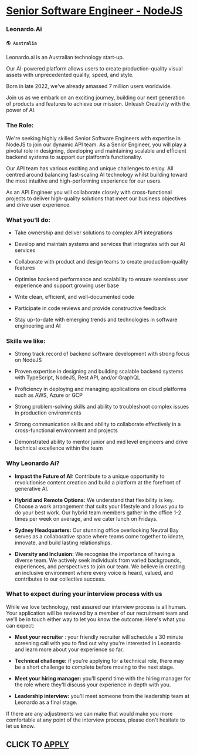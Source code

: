 # [Senior Software Engineer - NodeJS](https://www.remotewlb.com/apply/senior-software-engineer-nodejs-82406)  
### Leonardo.Ai  
#### `🌎 Australia`  

Leonardo.ai is an Australian technology start-up.

Our AI-powered platform allows users to create production-quality visual assets with unprecedented quality, speed, and style.

Born in late 2022, we've already amassed 7 million users worldwide.

Join us as we embark on an exciting journey, building our next generation of products and features to achieve our mission. Unleash Creativity with the power of AI.

### The Role:

We're seeking highly skilled Senior Software Engineers with expertise in NodeJS to join our dynamic API team. As a Senior Engineer, you will play a pivotal role in designing, developing and maintaining scalable and efficient backend systems to support our platform’s functionality.

Our API team has various exciting and unique challenges to enjoy. All centred around balancing fast-scaling AI technology whilst building toward the most intuitive and high-performing experience for our users.

As an API Engineer you will collaborate closely with cross-functional projects to deliver high-quality solutions that meet our business objectives and drive user experience.

### What you'll do:

  * Take ownership and deliver solutions to complex API integrations 

  * Develop and maintain systems and services that integrates with our AI services

  * Collaborate with product and design teams to create production-quality features

  * Optimise backend performance and scalability to ensure seamless user experience and support growing user base

  * Write clean, efficient, and well-documented code

  * Participate in code reviews and provide constructive feedback 

  * Stay up-to-date with emerging trends and technologies in software engineering and AI

### Skills we like:

  * Strong track record of backend software development with strong focus on NodeJS

  * Proven expertise in designing and building scalable backend systems with TypeScript, NodeJS, Rest API, and/or GraphQL

  * Proficiency in deploying and managing applications on cloud platforms such as AWS, Azure or GCP

  * Strong problem-solving skills and ability to troubleshoot complex issues in production environments

  * Strong communication skills and ability to collaborate effectively in a cross-functional environment and projects

  * Demonstrated ability to mentor junior and mid level engineers and drive technical excellence within the team

### Why Leonardo Ai?

  *  **Impact the Future of AI:** Contribute to a unique opportunity to revolutionise content creation and build a platform at the forefront of generative AI.

  *  **Hybrid and Remote Options:** We understand that flexibility is key. Choose a work arrangement that suits your lifestyle and allows you to do your best work. Our hybrid team members gather in the office 1-2 times per week on average, and we cater lunch on Fridays. 

  * **Sydney Headquarters:** Our stunning office overlooking Neutral Bay serves as a collaborative space where teams come together to ideate, innovate, and build lasting relationships.

  *  **Diversity and Inclusion:** We recognise the importance of having a diverse team. We actively seek individuals from varied backgrounds, experiences, and perspectives to join our team. We believe in creating an inclusive environment where every voice is heard, valued, and contributes to our collective success.

### What to expect during your interview process with us

While we love technology, rest assured our interview process is all human. Your application will be reviewed by a member of our recruitment team and we'll be in touch either way to let you know the outcome. Here's what you can expect:

  *  **Meet your recruiter** : your friendly recruiter will schedule a 30 minute screening call with you to find out why you're interested in Leonardo and learn more about your experience so far.

  *  **Technical challenge:** if you're applying for a technical role, there may be a short challenge to complete before moving to the next stage.

  *  **Meet your hiring manager:** you'll spend time with the hiring manager for the role where they'll discuss your experience in depth with you.

  *  **Leadership interview:** you'll meet someone from the leadership team at Leonardo as a final stage.

If there are any adjustments we can make that would make you more comfortable at any point of the interview process, please don't hesitate to let us know.

  
## CLICK TO [APPLY](https://www.remotewlb.com/apply/senior-software-engineer-nodejs-82406)


